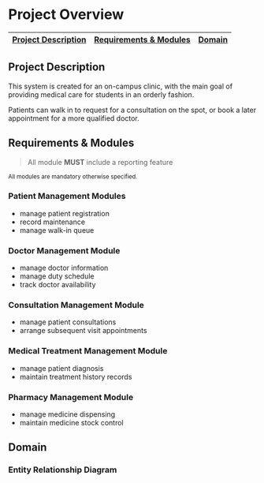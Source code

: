 Project Overview
================

| [Project Description](#project-description) | [Requirements & Modules](#requirements--modules) | [Domain](#domain) |
|---------------------------------------------|--------------------------------------------------|-------------------|

## Project Description

This system is created for an on-campus clinic, with the main goal of providing medical
care for students in an orderly fashion.

Patients can walk in to request for a consultation on the spot, or book a later
appointment for a more qualified doctor.

## Requirements & Modules

> All module **MUST** include a reporting feature

<sub>All modules are mandatory otherwise specified.

### Patient Management Modules

- manage patient registration
- record maintenance
- manage walk-in queue

### Doctor Management Module

- manage doctor information
- manage duty schedule
- track doctor availability

### Consultation Management Module

- manage patient consultations
- arrange subsequent visit appointments

### Medical Treatment Management Module

- manage patient diagnosis
- maintain treatment history records

### Pharmacy Management Module

- manage medicine dispensing
- maintain medicine stock control

## Domain

### Entity Relationship Diagram

